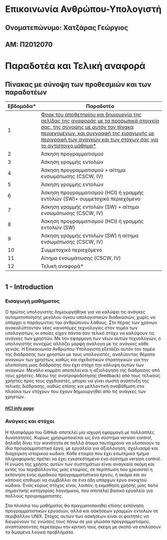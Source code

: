 # Επικοινωνία Ανθρώπου-Υπολογιστή

## Ονοματεπώνυμο: Χατζάρας Γεώργιος
## ΑΜ: Π2012070
#

# Παραδοτέα και Τελική αναφορά

## Πίνακας με σύνοψη των προθεσμιών και των παραδοτέων

| Εβδομάδα* | Παραδοτέο |
| --- | --- |
| 1 | [Φορκ του αποθετηρίου και δημιουργία της σελίδας της αναφοράς με τα προσωπικά στοιχεία σας, της σύνοψης με αυτόν τον πίνακα περιεχομένων, και συγγραφή της εισαγωγής με περιγραφή των αναγκών και των στόχων σας για το αντίστοιχο μάθημα*](#1---introduction) |
| 2 | Άσκηση προγραμματισμού |
| 3 | Άσκηση γραμμής εντολών |
| 4 | Άσκηση προγραμματισμού + αίτημα ενσωμάτωσης (CSCW, IV) |
| 5 | Άσκηση γραμμής εντολών |
| 6 | Άσκηση προγραμματισμού (HCI) ή γραμμής εντολών (SW)+ συμμετοχικό περιεχόμενο |
| 7 | Άσκηση γραμμής εντολών (SW) + αίτημα ενσωμάτωσης (CSCW, IV) |
| 8 | Άσκηση προγραμματισμού (HCI) ή γραμμής εντολών (SW) |
| 9 | Άσκηση γραμμής εντολών (SW) ή αίτημα ενσωμάτωσης (CSCW, IV) |
| 10 | Συμμετοχικό περιεχόμενο |
| 11 | Αίτημα ενσωμάτωσης (CSCW, IV) |
| 12 | Τελική αναφορά* |

#

## 1 - Introduction

### Εισαγωγή μαθήματος

Ο πρώτος υπολογιστής δημιουργήθηκε για να καλύψει τις ανάγκες αυτοματοποίησης μεγάλου όγκου υπολογιστικών διαδικασιών, χωρίς να υπάρχει ο παράγωντας του ανθρώπινου λάθους. Στο πέρας των χρόνων ανακαλύπτονταν νέες καινοτόμες τεχνολογίες στον τομέα των υπολογιστών, οι οποίες είχαν πάντα σαν τελικό στόχο να καλύψουν τις ανάγκες των χρηστών. Με την εφαρμογή των νέων αυτών τεχνολογιών, ο υπολογιστής συνεχώς αλλάζει μορφή ανάλογα με τις ανάγκες κάθε γενιάς. Η Επικοινωνία Ανθρώπου-Υπολογιστή εξετάζει αυτόν τον τομέα της διάδρασης των χρηστών με τους υπολογιστές, αναλύοντας θέματα αναγκών των χρηστών, καθώς και σχεδιστικών στρατηγικών για την υλοποίηση μιας διάδρασης που έχει στόχο την κάλυψη αυτών των αναγκών. Μεγάλο κομμάτι αποτελεί και η αξιολόγηση της διάδρασης από τους χρήστες. Μέσω της ανατροφοδότησης (feedback) από τους τελικούς χρήστες προς τους σχεδιαστές, μπορεί να γίνει σωστή ανάπτυξη της τελικής διάδρασης, καθώς επίσης και μελλοντική αναβάθμιση στα πλαίσια των στόχουν που έχουν δημιουργηθεί από τις ανάγκες των χρηστών.

##### [HCI info page](https://di.ionio.gr/gr/studies/undergraduate-studies/courses/591/)

### Ανάγκες και στόχοι

Η πλατφόρμα του GitHub αποτελεί μία ισχυρή εφαρμογή με πολλαπλές δυνατότητες. Κυρίως χρησιμοποιείται ως ένα σύστημα version control, δηλαδή δίνει την ικανότητα σε πολλά άτομα ταυτόχρονα να υλοποιούν το ίδιο προγραμματιστικό έργο, με εργαλεία για αξιολόγηση, σχολιασμό και διαχείριση ιστορικού κώδικα. Κάθε εταιρία που έχει εσωτερικό τμήμα πληροφορικής πρέπει να έχει εγκατεστημένο ένα σύστημα version control. Η γνώση της χρήσης αυτών των συστημάτων είναι αναγκαία ακόμη και εκτός του περιβάλλοντος μιας εταιρίας, σε περίπτωση που χρειαστεί η εκπόνηση ενός ομαδικού προγραμματιστικού έργου, ή ακόμα και αν κάποιος επιθυμεί να συμβάλλει σε ένα ήδη υπάρχων έργο ανοιχτού κώδικα. Ένας κύριος στόχος είναι, λοιπόν, η εκμάθηση χρήσης μίας πολύ σημαντικής κατηγορίας λογισμικού, που αποτελεί βασικό εργαλείο για πολλούς προγραμματιστές.

Στα πλαίσια του μαθήματος θα πραγματοποιηθεί επίσης εκπόνηση προγραμματιστικών εργασιών, αλλά και ασκήσεων γραμμών εντολών σε περιβάλλον UNIX. Στόχος αυτών των ασκήσεων είναι οι φοιτητές να διευρύνουν τις γνώσεις τους πάνω σε μια γλώσσα προγραμματισμού, αναπτύσσοντας περεταίρω την κριτική τους σκέψη με σκοπό να επιλύσουν τα δωσμένα λογικά προβλήματα.
